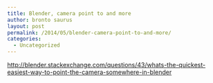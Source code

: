 ```yaml
---
title: Blender, camera point to and more
author: bronto saurus
layout: post
permalink: /2014/05/blender-camera-point-to-and-more/
categories:
  - Uncategorized
---
```

<http://blender.stackexchange.com/questions/43/whats-the-quickest-easiest-way-to-point-the-camera-somewhere-in-blender>